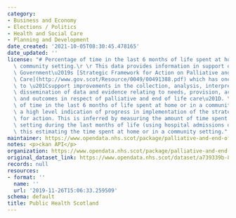 ```yaml
---
category:
- Business and Economy
- Elections / Politics
- Health and Social Care
- Planning and Development
date_created: '2021-10-05T08:30:45.478165'
date_updated: ''
license: "# Percentage of time in the last 6 months of life spent at home or in a\
  \ community setting.\r \r This data provides information in support of the Scottish\
  \ Government\u2019s [Strategic Framework for Action on Palliative and End of Life\
  \ Care](http://www.gov.scot/Resource/0049/00491388.pdf) which has one of its commitments\
  \ to \u201Csupport improvements in the collection, analysis, interpretation and\
  \ dissemination of data and evidence relating to needs, provision, activity, indicators\
  \ and outcomes in respect of palliative and end of life care\u201D. \r \r The percentage\
  \ of time in the last 6 months of life spent at home or in a community setting provides\
  \ a high level indication of progress in implementation of the strategic framework\
  \ for action. This is inferred by measuring the amount of time spent in a hospital\
  \ setting during the last months of life (using hospital admissions data) and from\
  \ this estimating the time spent at home or in a community setting."
maintainer: https://www.opendata.nhs.scot/package/palliative-and-end-of-life-care
notes: <p>ckan API</p>
organization: https://www.opendata.nhs.scot/package/palliative-and-end-of-life-care
original_dataset_link: https://www.opendata.nhs.scot/dataset/a739339b-812f-471b-9630-0b731070e98a/resource/0a7a920e-8c8c-4b65-b51e-13a2f8026710/download/2021-10-05_last-six-months-of-life_rurality.csv
records: null
resources:
- format: ''
  name: ''
  url: '2019-11-26T15:06:33.259509'
schema: default
title: Public Health Scotland
---
```

